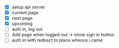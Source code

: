 - [x] setup api server
- [x] current page
- [x] next page
- [x] upcoming
- [ ] auth in, log out
- [ ] Add page when logged out -> show sign in button
- [ ] auth in with redirect to place whence i came
